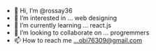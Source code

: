 - 👋 Hi, I’m @rossay36
- 👀 I’m interested in ... web designing
- 🌱 I’m currently learning ... react.js
- 💞️ I’m looking to collaborate on ... progremmers
- 📫 How to reach me ...obi76309@gmail.com

<!---
rossay36/rossay36 is a ✨ special ✨ repository because its `README.md` (this file) appears on your GitHub profile.
You can click the Preview link to take a look at your changes.
--->
